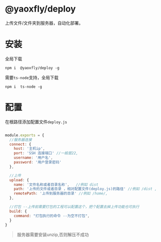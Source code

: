 # @yaoxfly/deploy
上传文件/文件夹到服务器，自动化部署。  


# 安装

全局下载

```
npm i  @yaoxfly/deploy -g
```

需要`ts-node`支持，全局下载

```
npm i  ts-node -g
```

# 配置
在根路径添加配置文件`deploy.js`

```js

module.exports = {
  //服务器连接 
  connect: {
    host: '主机ip',
    port: 'SSH 连接端口' //一般是22,  
    username: '用户名', 
    password: '用户登录密码'
  },

  //上传
  upload: {
    name: '文件名称或者目录名称',   //例如 dist
    path: '上传的文件或者目录 ，相对配置文件(deploy.js)的路径' //例如 /dist , 
    remotePath: '上传到服务器的目录' //例如 /home/,
  },

  //打包 --上传前需要打包的工程可以配置这个，把个配置去掉上传功能也可执行
  build: {
    command: "打包执行的命令 --为空不打包", 
  }
}
```


>  服务器需要安装unzip,否则解压不成功

